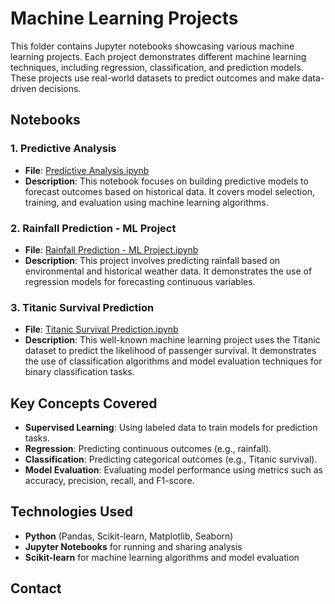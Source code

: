 # Machine Learning Projects

This folder contains Jupyter notebooks showcasing various machine learning projects. Each project demonstrates different machine learning techniques, including regression, classification, and prediction models. These projects use real-world datasets to predict outcomes and make data-driven decisions.

## Notebooks

### 1. **Predictive Analysis**
   - **File**: [Predictive Analysis.ipynb](./Predictive%20Analysis.ipynb)
   - **Description**: This notebook focuses on building predictive models to forecast outcomes based on historical data. It covers model selection, training, and evaluation using machine learning algorithms.

### 2. **Rainfall Prediction - ML Project**
   - **File**: [Rainfall Prediction - ML Project.ipynb](./Rainfall%20Prediction%20-%20ML%20Project.ipynb)
   - **Description**: This project involves predicting rainfall based on environmental and historical weather data. It demonstrates the use of regression models for forecasting continuous variables.

### 3. **Titanic Survival Prediction**
   - **File**: [Titanic Survival Prediction.ipynb](./Titanic%20Survival%20Prediction.ipynb)
   - **Description**: This well-known machine learning project uses the Titanic dataset to predict the likelihood of passenger survival. It demonstrates the use of classification algorithms and model evaluation techniques for binary classification tasks.

## Key Concepts Covered
- **Supervised Learning**: Using labeled data to train models for prediction tasks.
- **Regression**: Predicting continuous outcomes (e.g., rainfall).
- **Classification**: Predicting categorical outcomes (e.g., Titanic survival).
- **Model Evaluation**: Evaluating model performance using metrics such as accuracy, precision, recall, and F1-score.

## Technologies Used
- **Python** (Pandas, Scikit-learn, Matplotlib, Seaborn)
- **Jupyter Notebooks** for running and sharing analysis
- **Scikit-learn** for machine learning algorithms and model evaluation

## Contact

